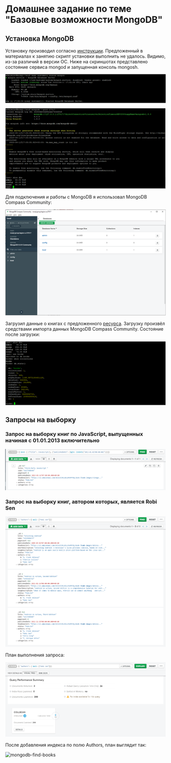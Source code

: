 # Домашнее задание по теме "Базовые возможности MongoDB"
## Установка MongoDB
Установку производил согласно [инструкции](https://www.mongodb.com/docs/manual/tutorial/install-mongodb-on-ubuntu/). Предложенный
в материалах к занятию скрипт установки выполнить не удалось. Видимо, из-за различий в версии ОС. Ниже на скриншотах
представлено состояние сервиса mongod и запущенная консоль mongosh.

![mongod status](./task02-mongod.PNG)

![mongosh](./task02-mongosh.PNG)

Для подключения и работы с MongoDB я использовал MongoDB Compass Community:

![mongo-compass-community](./task02-mongodb-compass.PNG)

Загрузил данные о книгах с предложенного [ресурса](https://github.com/ozlerhakan/mongodb-json-files). Загрузку произвёл средствами
импорта данных MongoDB Compass Community. Состояние после загрузки:

![mongodb-compass-community-books](./task02-mongodb-books.PNG)

## Запросы на выборку
### Запрос на выборку книг по JavaScript, выпущенных начиная с 01.01.2013 включительно

![mongodb-find-books](./task02-find-01.PNG)

### Запрос на выборку книг, автором которых, является Robi Sen

![mongodb-find-books](./task02-find-02.PNG)

План выполнения запроса:

![mongodb-find-books](./task02-find-02-plan.PNG)

После добавления индекса по полю Authors, план выглядит так:

![mongodb-find-books](./task02-find-02-plan-index.PNG)
